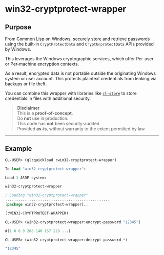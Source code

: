 # win32-cryptprotect-wrapper

## Purpose

From Common Lisp on Windows, securely store and retrieve passwords using the built-in `CryptProtectData` and `CryptUnprotectData` APIs provided by Windows.

This leverages the Windows cryptographic services, which offer Per-user or Per-machine encryption contexts.

As a result, encrypted data is not portable outside the originating Windows system or user account. This protects plaintext credentials from leaking via backups or file theft.

You can combine this wrapper with libraries like [`cl-store`](https://github.com/sharplispers/cl-store) to store credentials in files with additional security.

> **Disclaimer**  
> This is a **proof-of-concept**.  
> Do **not** use in production.  
> This code has **not** been security-audited.  
> Provided **as-is**, without warranty to the extent permitted by law.

---

## Example

```lisp
CL-USER> (ql:quickload :win32-cryptprotect-wrapper)

To load "win32-cryptprotect-wrapper":

Load 1 ASDF system:

win32-cryptprotect-wrapper

; Loading "win32-cryptprotect-wrapper"
................................................
[package win32-cryptprotect-wrapper]..

(:WIN32-CRYPTPROTECT-WRAPPER)

CL-USER> (win32-cryptprotect-wrapper:encrypt-password "12345")

#(1 0 0 0 208 140 157 223 ...)

CL-USER> (win32-cryptprotect-wrapper:decrypt-password *)

"12345"
